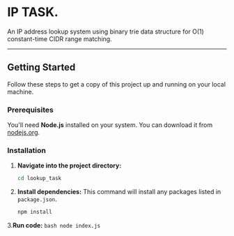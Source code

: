 # IP TASK.    

An IP address lookup system using binary trie data structure for O(1) constant-time CIDR range matching.

---

## Getting Started

Follow these steps to get a copy of this project up and running on your local machine.

### Prerequisites

You'll need **Node.js** installed on your system. You can download it from [nodejs.org](https://nodejs.org/en/).

### Installation


1.  **Navigate into the project directory:**
    ```bash
    cd lookup_task
    ```
2. **Install dependencies:**
    This command will install any packages listed in `package.json`.
    ```bash
    npm install
    ```
3.**Run code:**
    ```bash
    node index.js
    ```
